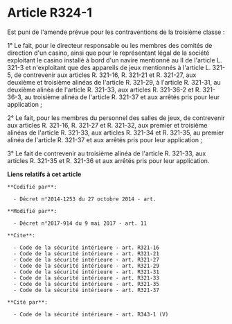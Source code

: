 # Article R324-1

Est puni de l'amende prévue pour les contraventions de la troisième classe :

1° Le fait, pour le directeur responsable ou les membres des comités de direction d'un casino, ainsi que pour le représentant
légal de la société exploitant le casino installé à bord d'un navire mentionné au II de l'article L. 321-3 et n'exploitant
que des appareils de jeux mentionnés à l'article L. 321-5, de contrevenir aux articles R. 321-16, R. 321-21 et R. 321-27, aux
deuxième et troisième alinéas de l'article R. 321-29, à l'article R. 321-31, au deuxième alinéa de l'article R. 321-33, aux
articles R. 321-36-2 et R. 321-36-3, au troisième alinéa de l'article R. 321-37 et aux arrêtés pris pour leur application ;

2° Le fait, pour les membres du personnel des salles de jeux, de contrevenir aux articles R. 321-16, R. 321-27 et R. 321-32,
aux premier et troisième alinéas de l'article R. 321-33, aux articles R. 321-34 et R. 321-35, au premier alinéa de l'article
R. 321-37 et aux arrêtés pris pour leur application ;

3° Le fait de contrevenir au troisième alinéa de l'article R. 321-33, aux articles R. 321-35 et R. 321-36 et aux arrêtés pris
pour leur application.

**Liens relatifs à cet article**

	**Codifié par**:

	  - Décret n°2014-1253 du 27 octobre 2014 - art.

	**Modifié par**:

	  - Décret n°2017-914 du 9 mai 2017 - art. 11

	**Cite**:

	  - Code de la sécurité intérieure - art. R321-16
	  - Code de la sécurité intérieure - art. R321-21
	  - Code de la sécurité intérieure - art. R321-27
	  - Code de la sécurité intérieure - art. R321-29
	  - Code de la sécurité intérieure - art. R321-31
	  - Code de la sécurité intérieure - art. R321-33
	  - Code de la sécurité intérieure - art. R321-35
	  - Code de la sécurité intérieure - art. R321-37

	**Cité par**:

	  - Code de la sécurité intérieure - art. R343-1 (V)

